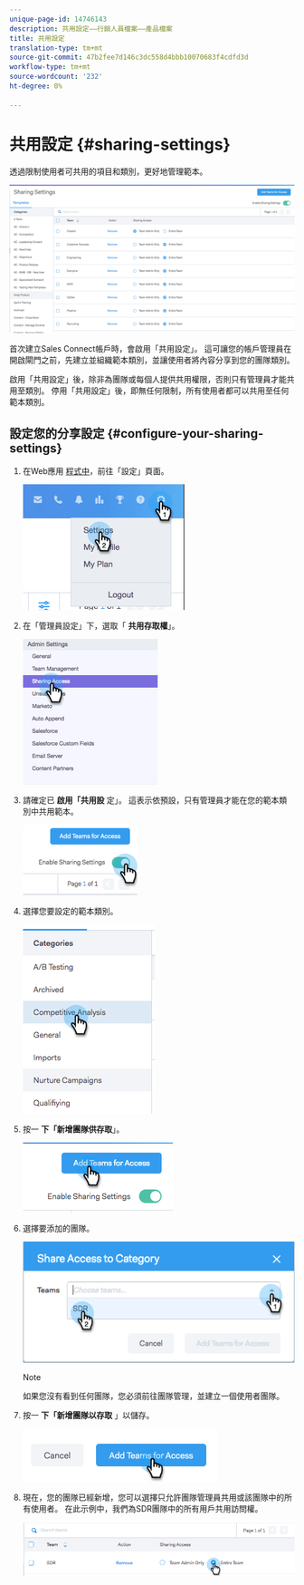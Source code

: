 ```yaml
---
unique-page-id: 14746143
description: 共用設定——行銷人員檔案——產品檔案
title: 共用設定
translation-type: tm+mt
source-git-commit: 47b2fee7d146c3dc558d4bbb10070683f4cdfd3d
workflow-type: tm+mt
source-wordcount: '232'
ht-degree: 0%

---
```



# 共用設定 {#sharing-settings}

透過限制使用者可共用的項目和類別，更好地管理範本。

![](assets/main.png)

首次建立Sales Connect帳戶時，會啟用「共用設定」。 這可讓您的帳戶管理員在開啟閘門之前，先建立並組織範本類別，並讓使用者將內容分享到您的團隊類別。

啟用「共用設定」後，除非為團隊或每個人提供共用權限，否則只有管理員才能共用至類別。 停用「共用設定」後，即無任何限制，所有使用者都可以共用至任何範本類別。

## 設定您的分享設定 {#configure-your-sharing-settings}

1. 在Web應用 [程式中](http://toutapp.com/login)，前往「設定」頁面。

   ![](assets/one-2.png)

1. 在「管理員設定」下，選取「 **共用存取權**」。

   ![](assets/two-2.png)

1. 請確定已 **啟用「共用設** 定」。 這表示依預設，只有管理員才能在您的範本類別中共用範本。

   ![](assets/three-2.png)

1. 選擇您要設定的範本類別。

   ![](assets/four-2.png)

1. 按一 **下「新增團隊供存取**」。

   ![](assets/five-2.png)

1. 選擇要添加的團隊。

   ![](assets/six-1.png)

   >[!NOTE]
   >
   >如果您沒有看到任何團隊，您必須前往團隊管理，並建立一個使用者團隊。

1. 按一 **下「新增團隊以存取** 」以儲存。

   ![](assets/seven-1.png)

1. 現在，您的團隊已經新增，您可以選擇只允許團隊管理員共用或該團隊中的所有使用者。 在此示例中，我們為SDR團隊中的所有用戶共用訪問權。

   ![](assets/eight-1.png)

